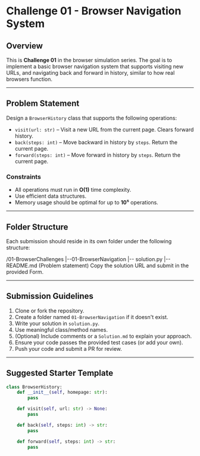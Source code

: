 # Challenge 01 - Browser Navigation System

## Overview

This is **Challenge 01** in the browser simulation series. The goal is to implement a basic browser navigation system that supports visiting new URLs, and navigating back and forward in history, similar to how real browsers function.

---

## Problem Statement

Design a `BrowserHistory` class that supports the following operations:

- `visit(url: str)` – Visit a new URL from the current page. Clears forward history.
- `back(steps: int)` – Move backward in history by `steps`. Return the current page.
- `forward(steps: int)` – Move forward in history by `steps`. Return the current page.

### Constraints

- All operations must run in **O(1)** time complexity.
- Use efficient data structures.
- Memory usage should be optimal for up to **10⁵** operations.

---

## Folder Structure

Each submission should reside in its own folder under the following structure:

/01-BrowserChallenges
|--01-BrowserNavigation
|-- solution.py
|-- README.md (Problem statement)
Copy the solution URL and submit in the provided Form.

---

## Submission Guidelines

1. Clone or fork the repository.
2. Create a folder named `01-BrowserNavigation` if it doesn't exist.
3. Write your solution in `solution.py`.
4. Use meaningful class/method names.
5. (Optional) Include comments or a `Solution.md` to explain your approach.
6. Ensure your code passes the provided test cases (or add your own).
7. Push your code and submit a PR for review.

---

## Suggested Starter Template

```python
class BrowserHistory:
    def __init__(self, homepage: str):
        pass

    def visit(self, url: str) -> None:
        pass

    def back(self, steps: int) -> str:
        pass

    def forward(self, steps: int) -> str:
        pass
```
